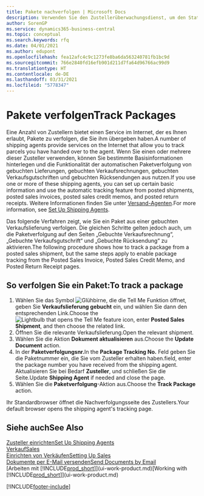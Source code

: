 ```yaml
---
title: Pakete nachverfolgen | Microsoft Docs
description: Verwenden Sie den Zustellerüberwachungsdienst, um den Status einer Lieferung anzuzeigen.
author: SorenGP
ms.service: dynamics365-business-central
ms.topic: conceptual
ms.search.keywords: rfq
ms.date: 04/01/2021
ms.author: edupont
ms.openlocfilehash: fea12afc4c9c1273fe8ba6da563240781fb1bc9d
ms.sourcegitcommit: 766e2840fd16efb901d211d7fa64d96766ac99d9
ms.translationtype: HT
ms.contentlocale: de-DE
ms.lasthandoff: 03/31/2021
ms.locfileid: "5778347"
---
```

# <a name="track-packages"></a><span data-ttu-id="938be-103">Pakete verfolgen</span><span class="sxs-lookup"><span data-stu-id="938be-103">Track Packages</span></span>

<span data-ttu-id="938be-104">Eine Anzahl von Zustellern bietet einen Service im Internet, der es Ihnen erlaubt, Pakete zu verfolgen, die Sie ihm übergeben haben.</span><span class="sxs-lookup"><span data-stu-id="938be-104">A number of shipping agents provide services on the Internet that allow you to track parcels you have handed over to the agent.</span></span> <span data-ttu-id="938be-105">Wenn Sie einen oder mehrere dieser Zusteller verwenden, können Sie bestimmte Basisinformationen hinterlegen und die Funktionalität der automatischen Paketverfolgung von gebuchten Lieferungen, gebuchten Verkaufsrechnungen, gebuchten Verkaufsgutschriften und gebuchten Rücksendungen aus nutzen.</span><span class="sxs-lookup"><span data-stu-id="938be-105">If you use one or more of these shipping agents, you can set up certain basic information and use the automatic tracking feature from posted shipments, posted sales invoices, posted sales credit memos, and posted return receipts.</span></span> <span data-ttu-id="938be-106">Weitere Informationen finden Sie unter [Versand-Agenten](sales-how-to-set-up-shipping-agents.md).</span><span class="sxs-lookup"><span data-stu-id="938be-106">For more information, see [Set Up Shipping Agents](sales-how-to-set-up-shipping-agents.md).</span></span>  

<span data-ttu-id="938be-107">Das folgende Verfahren zeigt, wie Sie ein Paket aus einer gebuchten Verkaufslieferung verfolgen. Die gleichen Schritte gelten jedoch auch, um die Paketverfolgung auf den Seiten „Gebuchte Verkaufsrechnung“, „Gebuchte Verkaufsgutschrift“ und „Gebuchte Rücksendung“ zu aktivieren.</span><span class="sxs-lookup"><span data-stu-id="938be-107">The following procedure shows how to track a package from a posted sales shipment, but the same steps apply to enable package tracking from the Posted Sales Invoice, Posted Sales Credit Memo, and Posted Return Receipt pages.</span></span>  

## <a name="to-track-a-package"></a><span data-ttu-id="938be-108">So verfolgen Sie ein Paket:</span><span class="sxs-lookup"><span data-stu-id="938be-108">To track a package</span></span>

1. <span data-ttu-id="938be-109">Wählen Sie das Symbol ![Glühbirne, die die Tell Me Funktion öffnet](media/ui-search/search_small.png "Was möchten Sie tun?"), geben Sie **Verkaufslieferung gebucht** ein, und wählen Sie dann den entsprechenden Link.</span><span class="sxs-lookup"><span data-stu-id="938be-109">Choose the ![Lightbulb that opens the Tell Me feature](media/ui-search/search_small.png "Tell me what you want to do") icon, enter **Posted Sales Shipment**, and then choose the related link.</span></span>
2. <span data-ttu-id="938be-110">Öffnen Sie die relevante Verkaufslieferung.</span><span class="sxs-lookup"><span data-stu-id="938be-110">Open the relevant shipment.</span></span>
3. <span data-ttu-id="938be-111">Wählen Sie die Aktion **Dokument aktualisieren** aus.</span><span class="sxs-lookup"><span data-stu-id="938be-111">Choose the **Update Document** action.</span></span>
4. <span data-ttu-id="938be-112">In der **Paketverfolgungsnr.**</span><span class="sxs-lookup"><span data-stu-id="938be-112">In the **Package Tracking No.**</span></span> <span data-ttu-id="938be-113">Feld geben Sie die Paketnummer ein, die Sie vom Zusteller erhalten haben.</span><span class="sxs-lookup"><span data-stu-id="938be-113">field, enter the package number you have received from the shipping agent.</span></span> <span data-ttu-id="938be-114">Aktualisieren Sie bei Bedarf **Zusteller**, und schließen Sie die Seite.</span><span class="sxs-lookup"><span data-stu-id="938be-114">Update **Shipping Agent** if needed and close the page.</span></span>
5. <span data-ttu-id="938be-115">Wählen Sie die **Paketverfolgung**-Aktion aus.</span><span class="sxs-lookup"><span data-stu-id="938be-115">Choose the **Track Package** action.</span></span>

<span data-ttu-id="938be-116">Ihr Standardbrowser öffnet die Nachverfolgungsseite des Zustellers.</span><span class="sxs-lookup"><span data-stu-id="938be-116">Your default browser opens the shipping agent's tracking page.</span></span>

## <a name="see-also"></a><span data-ttu-id="938be-117">Siehe auch</span><span class="sxs-lookup"><span data-stu-id="938be-117">See Also</span></span>

[<span data-ttu-id="938be-118">Zusteller einrichten</span><span class="sxs-lookup"><span data-stu-id="938be-118">Set Up Shipping Agents</span></span>](sales-how-to-set-up-shipping-agents.md)  
[<span data-ttu-id="938be-119">Verkauf</span><span class="sxs-lookup"><span data-stu-id="938be-119">Sales</span></span>](sales-manage-sales.md)  
[<span data-ttu-id="938be-120">Einrichten von Verkäufen</span><span class="sxs-lookup"><span data-stu-id="938be-120">Setting Up Sales</span></span>](sales-setup-sales.md)  
[<span data-ttu-id="938be-121">Dokumente per E-Mail versenden</span><span class="sxs-lookup"><span data-stu-id="938be-121">Send Documents by Email</span></span>](ui-how-send-documents-email.md)  
<span data-ttu-id="938be-122">[Arbeiten mit [!INCLUDE[prod_short](includes/prod_short.md)]](ui-work-product.md)</span><span class="sxs-lookup"><span data-stu-id="938be-122">[Working with [!INCLUDE[prod_short](includes/prod_short.md)]](ui-work-product.md)</span></span>


[!INCLUDE[footer-include](includes/footer-banner.md)]